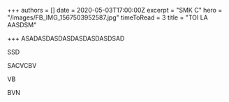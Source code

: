 +++
authors = []
date = 2020-05-03T17:00:00Z
excerpt = "SMK C"
hero = "/images/FB_IMG_1567503952587.jpg"
timeToRead = 3
title = "TOI LA AASDSM"

+++
ASADASDASDASDASDASDASDSAD  

SSD

  

SACVCBV

VB

BVN
